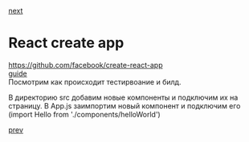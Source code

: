 <a href="05.md">next</a>

<h1>React create app</h1>

<div>
<a href="https://github.com/facebook/create-react-app">https://github.com/facebook/create-react-app</a>
<br/>
<a href="https://github.com/facebook/create-react-app#user-content-user-guide">guide</a>

<br/>

<div>
Посмотрим как происходит тестирвоание и билд.

<br/>

В директорию src добавим новые компоненты и подключим их на страницу.
В App.js заимпортим новый компонент и подключим его (import Hello from './components/helloWorld')
</div>

</div>

<a href="03.md">prev</a>